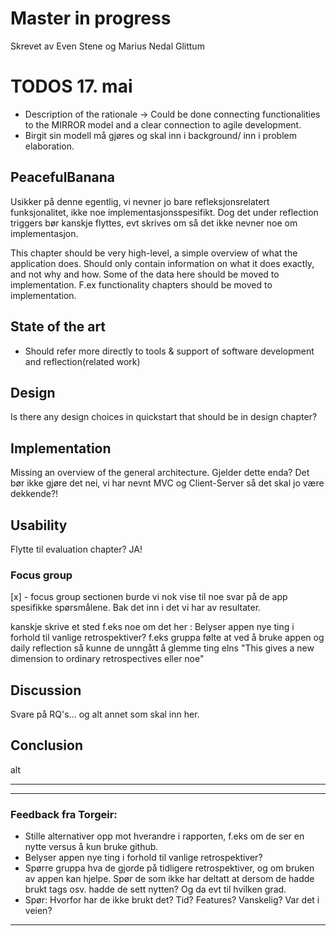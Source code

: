 Master in progress
======

Skrevet av Even Stene og Marius Nedal Glittum

# TODOS 17. mai
* Description of the rationale -> Could be done connecting functionalities to the MIRROR model and a clear connection to agile development.
* Birgit sin modell må gjøres og skal inn i background/ inn i problem elaboration. 

## PeacefulBanana
Usikker på denne egentlig, vi nevner jo bare refleksjonsrelatert funksjonalitet, ikke noe implementasjonsspesifikt.
Dog det under reflection triggers bør kanskje flyttes, evt skrives om så det ikke nevner noe om implementasjon. 

This chapter should be very high-level, a simple overview of what the application does. Should only contain information on what it does exactly, and not why and how. Some of the data here should be moved to implementation. F.ex functionality chapters should be moved to implementation. 

## State of the art
* Should refer more directly to tools & support of software development and reflection(related work)

## Design
Is there any design choices in quickstart that should be in design chapter?

## Implementation
Missing an overview of the general architecture. Gjelder dette enda?
  Det bør ikke gjøre det nei, vi har nevnt MVC og Client-Server så det skal jo være dekkende?!

## Usability
Flytte til evaluation chapter? JA!

### Focus group
[x] - focus group sectionen burde vi nok vise til noe svar på de app spesifikke spørsmålene. Bak det inn i det vi har av resultater. 

kanskje skrive et sted f.eks noe om det her : Belyser appen nye ting i forhold til vanlige retrospektiver?
f.eks gruppa følte at ved å bruke appen og daily reflection så kunne de unngått å glemme ting elns
"This gives a new dimension to ordinary retrospectives eller noe"

## Discussion
Svare på RQ's... og alt annet som skal inn her. 

## Conclusion
alt
___
___


### Feedback fra Torgeir:
* Stille alternativer opp mot hverandre i rapporten, f.eks om de ser en nytte versus å kun bruke github. 
* Belyser appen nye ting i forhold til vanlige retrospektiver?
* Spørre gruppa hva de gjorde på tidligere retrospektiver, og om bruken av appen kan hjelpe. Spør de som ikke har deltatt at dersom de hadde brukt tags osv. hadde de sett nytten? Og da evt til hvilken grad.  
* Spør: Hvorfor har de ikke brukt det? Tid? Features? Vanskelig? Var det i veien?
___

